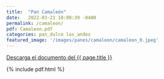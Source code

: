```yaml
---
title:  "Pan Camaleón"
date:   2022-03-21 18:00:39 -0400
permalink: /camaleon/
pdf: Camaleon.pdf
categories: pan_dulce los_andes
featured_image: '/images/panes/camaleon/camaleon_0.jpeg'
---
```


<a href="https://mapadepanesvenezolanos.github.io/assets/pdf/{{ page.pdf }}">Descarga el documento del {{ page.title }}</a>

{% include pdf.html %}

